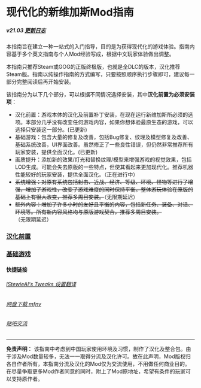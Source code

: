 <h1>现代化的新维加斯Mod指南</h1>
<h5>v21.03 <a href='https://github.com/feelbetterhua/nvguideline_cn/blob/master/changelog.md' title='更新日志'>更新日志</a></h5>
<p>本指南旨在建立一种一站式的入门指导，目的是为获得现代化的游戏体验。指南内容基于多个英文指南与个人Mod经验写成，根据中文玩家体验做出调整。</p>
<p>本指南只推荐Steam或GOG的正版终极版，也就是全DLC的版本，汉化推荐Steam版。指南以纯操作指南的方式编写，只要按照顺序执行步骤即可，建议每一部分完整阅读后再开始安装。</p>
<p>该指南分为以下几个部分，可以根据不同情况选择安装，其中<strong>汉化前置为必须安装项</strong>：</p>
<ul>
<li>汉化前置：游戏本体的汉化及前置补丁安装，在现在运行新维加斯所必须的选项。本部分几乎没有改变任何游戏内容，如果你想体验最原生态的游戏，可以选择只安装这一部分。(已更新)</li>
<li>基础游戏：包含大量的修复及改善，包括Bug修复、纹理及模型修复及改善、基础系统改善，UI界面改善。虽然修正了一些良性错误，但仍然非常推荐所有玩家安装，提供全面汉化。(已更新)</li>
<li>画质提升：添加新的效果/灯光和替换纹理/模型来增强游戏的视觉效果，包括LOD生成。可能会失去原版的一些特点，但使其看起来更加现代化。推荐机器性能较好的玩家安装，提供全面汉化。（正在进行中）</li>
<li><del>系统增强：对原有系统包括射击、近战、经济、等级、环境、怪物等进行了增强，增加了游戏性，改变了游戏难度的同时保持平衡。整体游玩体验在原版的基础上有很大改变，推荐多周目安装。</del>（无限期延迟）</li>
<li><del>额外内容：增加了许多小时的友好且平衡的内容，包括新任务、装备、对话、环境等。所有新内容风格均与原版游戏契合，推荐多周目安装。</del>（无限期延迟）</li>

</ul>
<h3><a href='https://github.com/feelbetterhua/nvguideline_cn/blob/master/md/utilities.md' title='汉化前置'>汉化前置</a></h3>
<h3><a href='https://github.com/feelbetterhua/nvguideline_cn/blob/master/md/Base%20Game.md' title='基础游戏'>基础游戏</a></h3>
<h4>快捷链接</h4>
<h6><a href='https://github.com/feelbetterhua/nvguideline_cn/blob/master/md/nvse_stewie_tweaks.ini' title='设置翻译'>lStewieAl‘s Tweaks 设置翻译</a></h6>
<h6><a href='https://pan.baidu.com/s/1i64f52Zz490LBYWzsI8KdA' title='资源地址'>网盘下载 mfnv</a></h6>
<h6><a href='https://tieba.baidu.com/p/6204813459' title='帖子地址'>贴吧交流</a></h6>
<hr />
<p><strong>免责声明</strong>： 该指南中考虑到中国玩家使用环境及习惯，制作了汉化及整合包。由于涉及Mod数量较多，无法一一取得分流及汉化许可。故在此声明，Mod版权归各自作者所有，本指南分流及汉化的Mod仅为交流使用，不用做任何商业目的。在尽量争取更多Mod作者同意的同时，附上了Mod原地址，希望有条件的玩家可以支持原作者。</p>

